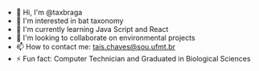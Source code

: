 - 👋 Hi, I'm @taxbraga
- 👀 I'm interested in bat taxonomy
- 🌱 I'm currently learning Java Script and React
- 💞️ I'm looking to collaborate on environmental projects
- 📫 How to contact me: tais.chaves@sou.ufmt.br
- ⚡ Fun fact: Computer Technician and Graduated in Biological Sciences

<!---
taxbraga/taxbraga is a ✨ special ✨ repository because its `README.md` (this file) appears on your GitHub profile.
You can click the Preview link to take a look at your changes.
--->

